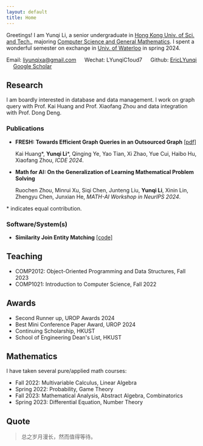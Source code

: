 ```yaml
---
layout: default
title: Home
---
```


Greetings! I am Yunqi Li, a senior undergraduate in [Hong Kong Univ. of Sci. and Tech.](https://hkust.edu.hk/), majoring [Computer Science and General Mathematics](https://cse.hkust.edu.hk/bsc/). I spent a wonderful semester on exchange in [Univ. of Waterloo](https://uwaterloo.ca/) in spring 2024.

Email: <span class="blue">liyunqixa@gmail.com</span> &emsp;   Wechat: <span class="blue">LYunqiC1oud7</span>  &emsp; Github: [EricLYunqi](https://github.com/EricLYunqi) &emsp; [Google Scholar](https://scholar.google.com/citations?user=S9cOeVAAAAAJ&hl=zh-CN)

## <span class="orange">Research</span>
I am boardly interested in database and data management. I work on graph query with Prof. Kai Huang and Prof. Xiaofang Zhou and data integration with Prof. Dong Deng.

### <span class="orange">Publications</span> 
- **FRESH: Towards Efficient Graph Queries in an Outsourced Graph** [[pdf]](papers/FRESH_Towards_Efficient_Graph_Queries_in_an_Outsourced_Graph.pdf)
  
  Kai Huang\*, **Yunqi Li**\*, Qinging Ye, Yao Tian, Xi Zhao, Yue Cui, Haibo Hu, Xiaofang Zhou, *ICDE 2024*. 

- **Math for AI: On the Generalization of Learning Mathematical Problem Solving** 
  
  Ruochen Zhou, Minrui Xu, Siqi Chen, Junteng Liu, **Yunqi Li**, Xinin Lin, Zhengyu Chen, Junxian He, *MATH-AI Workshop in NeurIPS 2024*.
  
\* indicates equal contribution.

### <span class="orange">Software/System(s)</span>
- **Similarity Join Entity Matching** [[code]](https://github.com/rutgers-db/EntityBlockingBySimilarityJoins)

## <span class="orange">Teaching</span>
- COMP2012: Object-Oriented Programming and Data Structures, Fall 2023
- COMP1021: Introduction to Computer Science, Fall 2022

## <span class="orange">Awards</span>
- Second Runner up, UROP Awards 2024
- Best Mini Conference Paper Award, UROP 2024
- Continuing Scholarship, HKUST
- School of Engineering Dean's List, HKUST

## <span class="orange">Mathematics</span>
I have taken several pure/applied math courses:
- Fall 2022: Multivariable Calculus, Linear Algebra
- Spring 2022: Probability, Game Theory
- Fall 2023: Mathematical Analysis, Abstract Algebra, Combinatorics
- Spring 2023: Differential Equation, Number Theory


## <span class="orange">Quote</span>

> 总之岁月漫长，然而值得等待。